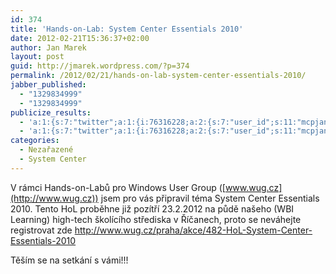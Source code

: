 ```yaml
---
id: 374
title: 'Hands-on-Lab: System Center Essentials 2010'
date: 2012-02-21T15:36:37+02:00
author: Jan Marek
layout: post
guid: http://jmarek.wordpress.com/?p=374
permalink: /2012/02/21/hands-on-lab-system-center-essentials-2010/
jabber_published:
  - "1329834999"
  - "1329834999"
publicize_results:
  - 'a:1:{s:7:"twitter";a:1:{i:76316228;a:2:{s:7:"user_id";s:11:"mcpjanmarek";s:7:"post_id";s:18:"171966579410599936";}}}'
  - 'a:1:{s:7:"twitter";a:1:{i:76316228;a:2:{s:7:"user_id";s:11:"mcpjanmarek";s:7:"post_id";s:18:"171966579410599936";}}}'
categories:
  - Nezařazené
  - System Center
---
```

V rámci Hands-on-Labů pro Windows User Group ([www.wug.cz](http://www.wug.cz)) jsem pro vás připravil téma System Center Essentials 2010. Tento HoL proběhne již pozítří 23.2.2012 na půdě našeho (WBI Learning) high-tech školícího střediska v Říčanech, proto se neváhejte registrovat zde <http://www.wug.cz/praha/akce/482-HoL-System-Center-Essentials-2010>

Těším se na setkání s vámi!!!